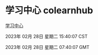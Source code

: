 # 学习中心 colearnhub
[学习中心](http://:56308/colearnhub/)

2023年 02月 28日 星期二 15:40:07 CST

2023年 02月 28日 星期二 07:40:07 GMT
